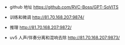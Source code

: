 * github 地址
https://github.com/RVC-Boss/GPT-SoVITS

* 训练和微调
http://81.70.168.207:9874/

* 推理
http://81.70.168.207:9872/

* uv5 人声/伴奏分离和混响去除
http://81.70.168.207:9873/